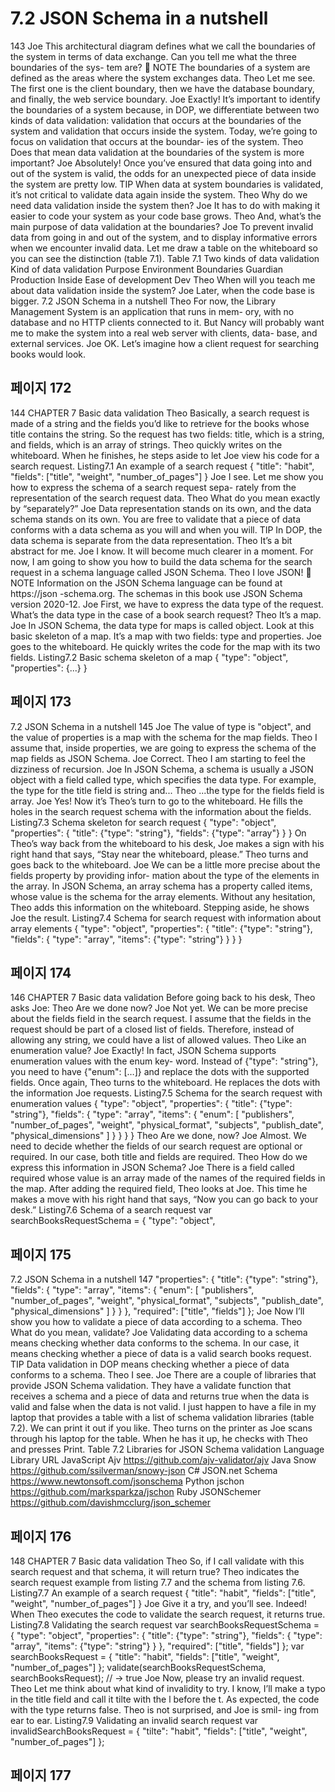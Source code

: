 # 7.2 JSON Schema in a nutshell

143
Joe This architectural diagram defines what we call the boundaries of the system in
terms of data exchange. Can you tell me what the three boundaries of the sys-
tem are?
 NOTE The boundaries of a system are defined as the areas where the system exchanges
data.
Theo Let me see. The first one is the client boundary, then we have the database
boundary, and finally, the web service boundary.
Joe Exactly! It’s important to identify the boundaries of a system because, in
DOP, we differentiate between two kinds of data validation: validation that
occurs at the boundaries of the system and validation that occurs inside the
system. Today, we’re going to focus on validation that occurs at the boundar-
ies of the system.
Theo Does that mean data validation at the boundaries of the system is more
important?
Joe Absolutely! Once you’ve ensured that data going into and out of the system is
valid, the odds for an unexpected piece of data inside the system are pretty low.
TIP When data at system boundaries is validated, it’s not critical to validate data
again inside the system.
Theo Why do we need data validation inside the system then?
Joe It has to do with making it easier to code your system as your code base grows.
Theo And, what’s the main purpose of data validation at the boundaries?
Joe To prevent invalid data from going in and out of the system, and to display
informative errors when we encounter invalid data. Let me draw a table on the
whiteboard so you can see the distinction (table 7.1).
Table 7.1 Two kinds of data validation
Kind of data validation Purpose Environment
Boundaries Guardian Production
Inside Ease of development Dev
Theo When will you teach me about data validation inside the system?
Joe Later, when the code base is bigger.
7.2 JSON Schema in a nutshell
Theo For now, the Library Management System is an application that runs in mem-
ory, with no database and no HTTP clients connected to it. But Nancy will
probably want me to make the system into a real web server with clients, data-
base, and external services.
Joe OK. Let’s imagine how a client request for searching books would look.

## 페이지 172

144 CHAPTER 7 Basic data validation
Theo Basically, a search request is made of a string and the fields you’d like to
retrieve for the books whose title contains the string. So the request has two
fields: title, which is a string, and fields, which is an array of strings.
Theo quickly writes on the whiteboard. When he finishes, he steps aside to let Joe view his
code for a search request.
Listing7.1 An example of a search request
{
"title": "habit",
"fields": ["title", "weight", "number_of_pages"]
}
Joe I see. Let me show you how to express the schema of a search request sepa-
rately from the representation of the search request data.
Theo What do you mean exactly by “separately?”
Joe Data representation stands on its own, and the data schema stands on its own.
You are free to validate that a piece of data conforms with a data schema as you
will and when you will.
TIP In DOP, the data schema is separate from the data representation.
Theo It’s a bit abstract for me.
Joe I know. It will become much clearer in a moment. For now, I am going to show
you how to build the data schema for the search request in a schema language
called JSON Schema.
Theo I love JSON!
 NOTE Information on the JSON Schema language can be found at https://json
-schema.org. The schemas in this book use JSON Schema version 2020-12.
Joe First, we have to express the data type of the request. What’s the data type in
the case of a book search request?
Theo It’s a map.
Joe In JSON Schema, the data type for maps is called object. Look at this basic
skeleton of a map. It’s a map with two fields: type and properties.
Joe goes to the whiteboard. He quickly writes the code for the map with its two fields.
Listing7.2 Basic schema skeleton of a map
{
"type": "object",
"properties": {...}
}

## 페이지 173

7.2 JSON Schema in a nutshell 145
Joe The value of type is "object", and the value of properties is a map with the
schema for the map fields.
Theo I assume that, inside properties, we are going to express the schema of the map
fields as JSON Schema.
Joe Correct.
Theo I am starting to feel the dizziness of recursion.
Joe In JSON Schema, a schema is usually a JSON object with a field called type,
which specifies the data type. For example, the type for the title field is
string and...
Theo ...the type for the fields field is array.
Joe Yes!
Now it’s Theo’s turn to go to the whiteboard. He fills the holes in the search request
schema with the information about the fields.
Listing7.3 Schema skeleton for search request
{
"type": "object",
"properties": {
"title": {"type": "string"},
"fields": {"type": "array"}
}
}
On Theo’s way back from the whiteboard to his desk, Joe makes a sign with his right hand
that says, “Stay near the whiteboard, please.” Theo turns and goes back to the whiteboard.
Joe We can be a little more precise about the fields property by providing infor-
mation about the type of the elements in the array. In JSON Schema, an array
schema has a property called items, whose value is the schema for the array
elements.
Without any hesitation, Theo adds this information on the whiteboard. Stepping aside, he
shows Joe the result.
Listing7.4 Schema for search request with information about array elements
{
"type": "object",
"properties": {
"title": {"type": "string"},
"fields": {
"type": "array",
"items": {"type": "string"}
}
}
}

## 페이지 174

146 CHAPTER 7 Basic data validation
Before going back to his desk, Theo asks Joe:
Theo Are we done now?
Joe Not yet. We can be more precise about the fields field in the search request.
I assume that the fields in the request should be part of a closed list of fields.
Therefore, instead of allowing any string, we could have a list of allowed values.
Theo Like an enumeration value?
Joe Exactly! In fact, JSON Schema supports enumeration values with the enum key-
word. Instead of {"type": "string"}, you need to have {"enum": […]} and
replace the dots with the supported fields.
Once again, Theo turns to the whiteboard. He replaces the dots with the information Joe
requests.
Listing7.5 Schema for the search request with enumeration values
{
"type": "object",
"properties": {
"title": {"type": "string"},
"fields": {
"type": "array",
"items": {
"enum": [
"publishers",
"number_of_pages",
"weight",
"physical_format",
"subjects",
"publish_date",
"physical_dimensions"
]
}
}
}
}
Theo Are we done, now?
Joe Almost. We need to decide whether the fields of our search request are optional
or required. In our case, both title and fields are required.
Theo How do we express this information in JSON Schema?
Joe There is a field called required whose value is an array made of the names of
the required fields in the map.
After adding the required field, Theo looks at Joe. This time he makes a move with his
right hand that says, “Now you can go back to your desk.”
Listing7.6 Schema of a search request
var searchBooksRequestSchema = {
"type": "object",

## 페이지 175

7.2 JSON Schema in a nutshell 147
"properties": {
"title": {"type": "string"},
"fields": {
"type": "array",
"items": {
"enum": [
"publishers",
"number_of_pages",
"weight",
"physical_format",
"subjects",
"publish_date",
"physical_dimensions"
]
}
}
},
"required": ["title", "fields"]
};
Joe Now I’ll show you how to validate a piece of data according to a schema.
Theo What do you mean, validate?
Joe Validating data according to a schema means checking whether data conforms
to the schema. In our case, it means checking whether a piece of data is a valid
search books request.
TIP Data validation in DOP means checking whether a piece of data conforms to a
schema.
Theo I see.
Joe There are a couple of libraries that provide JSON Schema validation. They
have a validate function that receives a schema and a piece of data and
returns true when the data is valid and false when the data is not valid. I just
happen to have a file in my laptop that provides a table with a list of schema
validation libraries (table 7.2). We can print it out if you like.
Theo turns on the printer as Joe scans through his laptop for the table. When he has it up,
he checks with Theo and presses Print.
Table 7.2 Libraries for JSON Schema validation
Language Library URL
JavaScript Ajv https://github.com/ajv-validator/ajv
Java Snow https://github.com/ssilverman/snowy-json
C# JSON.net Schema https://www.newtonsoft.com/jsonschema
Python jschon https://github.com/marksparkza/jschon
Ruby JSONSchemer https://github.com/davishmcclurg/json_schemer

## 페이지 176

148 CHAPTER 7 Basic data validation
Theo So, if I call validate with this search request and that schema, it will return
true?
Theo indicates the search request example from listing 7.7 and the schema from listing 7.6.
Listing7.7 An example of a search request
{
"title": "habit",
"fields": ["title", "weight", "number_of_pages"]
}
Joe Give it a try, and you’ll see.
Indeed! When Theo executes the code to validate the search request, it returns true.
Listing7.8 Validating the search request
var searchBooksRequestSchema = {
"type": "object",
"properties": {
"title": {"type": "string"},
"fields": {
"type": "array",
"items": {"type": "string"}
}
},
"required": ["title", "fields"]
};
var searchBooksRequest = {
"title": "habit",
"fields": ["title", "weight", "number_of_pages"]
};
validate(searchBooksRequestSchema, searchBooksRequest);
// → true
Joe Now, please try an invalid request.
Theo Let me think about what kind of invalidity to try. I know, I’ll make a typo in the
title field and call it tilte with the l before the t.
As expected, the code with the type returns false. Theo is not surprised, and Joe is smil-
ing from ear to ear.
Listing7.9 Validating an invalid search request
var invalidSearchBooksRequest = {
"tilte": "habit",
"fields": ["title", "weight", "number_of_pages"]
};

## 페이지 177